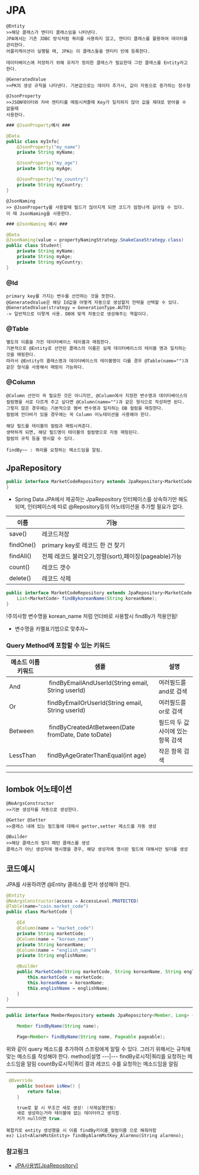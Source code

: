 # JPA  
```
@Entity
>>해당 클래스가 엔티티 클래스임을 나타낸다.
JPA에서는 기존 JDBC 방식처럼 쿼리를 사용하지 않고, 엔티티 클래스를 활용하여 데이터를 관리한다.
어플리케이션이 실행될 때, JPA는 이 클래스들을 엔티티 빈에 등록한다.

데이터베이스에 저장하기 위해 유저가 정의한 클래스가 필요한데 그런 클래스를 Entity라고 한다.
```
```
@GeneratedValue
>>PK의 생성 규칙을 나타낸다. 기본값으로는 데이터 추가시, 값이 자동으로 증가하는 정수형
```
```
@JsonProperty
>>JSON데이터와 자바 엔티티를 매핑시켜줄때 Key가 일치하지 않아 값을 제대로 받아올 수 없을때
사용한다.
```
```java
### @JsonProperty예시 ###

@Data
public class myInfo{
    @JsonProperty("my_name")
    private String myName;

    @JsonProperty("my_age")
    private String myAge;

    @JsonProperty("my_country")
    private String myCountry;
}
```
```
@JsonNaming
>> @JsonProperty를 사용할때 필드가 많아지게 되면 코드가 엄청나게 길어질 수 있다.
이 때 JsonNaming을 사용한다.
```
```java
### @JsonNaming 예시 ###

@Data
@JsonNaming(value = propertyNamingStrategy.SnakeCaseStrategy.class)
public class Student{
    private String myName;
    private String myAge;
    private String myCountry;
}

```


### @Id
    primary key를 가지는 변수를 선언하는 것을 뜻한다.
    @GeneratedValue은 해당 Id값을 어떻게 자동으로 생성할지 전략을 선택할 수 있다.
    @GeneratedValue(strategy = GenerationType.AUTO)
    -> 일반적으로 이렇게 사용. DB에 맞게 자동으로 생성해주는 역할이다.

### @Table
```
별도의 이름을 가진 데이터베이스 테이블과 매핑한다.
기본적으로 @Entity로 선언된 클래스의 이름은 실제 데이터베이스의 테이블 명과 일치하는 것을 매핑한다.
따라서 @Entity의 클래스명과 데이터베이스의 테이블명이 다를 경우 @Table(name="")과 같은 형식을 사용해서 매핑이 가능하다.
```

### @Column
```
@Column 선언이 꼭 필요한 것은 아니지만, @Column에서 지정한 변수명과 데이터베이스의 컬럼명을 서로 다르게 주고 싶다면 @Column(name="")과 같은 형식으로 작성하면 된다.
그렇지 않은 경우에는 기본적으로 멤버 변수명과 일치하는 DB 컬럼을 매칭한다.
컬럼에 언더바가 있을 경우에는 꼭 Column 어노테이션을 사용해야 한다.

해당 필드를 테이블의 컬럼과 매핑시켜준다.
생략하게 되면, 해당 필드명이 테이블의 컬럼명으로 자동 매핑된다.
컬럼의 규칙 등을 명시할 수 있다.
```
```
findBy~~ : 쿼리를 요청하는 메소드임을 알림.
```

## JpaRepository
```java
public interface MarketCodeRepository extends JpaRepository<MarketCode, String> {
}
```
- Spring Data JPA에서 제공하는 JpaRepository 인터페이스를 상속하기만 해도 되며, 인터페이스에 따로 @Repository등의 어노테이션을 추가할 필요가 없다.

이름|기능
---|---|
save()|레코드저장
findOne()|primary key로 레코드 한 건 찾기
findAll()|전체 레코드 불러오기,정렬(sort),페이징(pageable)가능
count()|레코드 갯수
delete()|레코드 삭제

```java
public interface MarketCodeRepository extends JpaRepository<MarketCode, String> {
	List<MarketCode> findBykoreanName(String koreanName);
}
```
!주의사항 변수명을 korean_name 처럼 언더바로 사용할시 findBy가 적용안됨!
- 변수명을 카멜표기법으로 맞추자~

### Query Method에 포함할 수 있는 키워드
메소드 이름 키워드|샘플|설명
---|---|---
And| findByEmailAndUserId(String email, String userId)|여러필드를 and로 검색
Or|findByEmailOrUserId(String email, String userId)|여러필드를 or로 검색
Between| findByCreatedAtBetween(Date fromDate, Date toDate)|필드의 두 값 사이에 있는 항목 검색
LessThan|findByAgeGraterThanEqual(int age)|작은 항목 검색
---
## lombok 어노테이션
```
@NoArgsConstructor
>>기본 생성자를 자동으로 생성한다.

@Getter @Setter
>>클래스 내에 있는 필드들에 대해서 getter,setter 메소드를 자동 생성

@Builder
>>해당 클래스의 빌더 패턴 클래스를 생성
클래스가 아닌 생성자에 명시했을 경우, 해당 생성자에 명시된 필드에 대해서만 빌더를 생성
```


## 코드예시
JPA를 사용하려면 @Entity 클래스를 먼저 생성해야 한다.
```java
@Entity
@NoArgsConstructor(access = AccessLevel.PROTECTED)
@Table(name="coin.market_code")
public class MarketCode {

    @Id
    @Column(name = "market_code")
    private String marketCode;
    @Column(name = "korean_name")
    private String koreanName;
    @Column(name = "english_name")
    private String englishName;

    @Builder
    public MarketCode(String marketCode, String koreanName, String englishName) {
        this.marketCode = marketCode;
        this.koreanName = koreanName;
        this.englishName = englishName;
    }
}
```
---
```java
public interface MemberRepository extends JpaRepository<Member, Long> {

    Member findByName(String name);

    Page<Member> findByName(String name, Pageable pageable);
```
위와 같이 query 메소드를 추가하여 스프링에게 알릴 수 있다.
그러기 위해서는 규칙에 맞는 메소드를 작성해야 한다.
method|설명
---|---
findBy로시작|쿼리를 요청하는 메소드임을 알림
countBy로시작|쿼리 결과 레코드 수를 요청하는 메소드임을 알림

---

```java
 @Override
    public boolean isNew() {
        return false;
    }

    true로 할 시 무조건 새로 생성! (삭제실행안됨)
    새로 생성하는거라 테이블에 없는 데이터라고 생각함.
    키가 null이면 true.
```

```
복합키로 entity 생성했을 시 이름 findBy키이름_컬럼이름 으로 해줘야함
ex) List<AlarmMstEntity> findByAlarmMstKey_Alarmno(String alarmno);
```
### 참고링크
- [JPA사용법[JpaRepository]](https://jobc.tistory.com/120)




